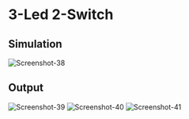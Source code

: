 # 3-Led 2-Switch

## Simulation
<img src="https://i.ibb.co/4KSRCSx/Screenshot-38.png" alt="Screenshot-38" border="0">
  
  ## Output
  
  <img src="https://i.ibb.co/GcLGY7w/Screenshot-39.png" alt="Screenshot-39" border="0">
  <img src="https://i.ibb.co/PzcHMDq/Screenshot-40.png" alt="Screenshot-40" border="0">
  <img src="https://i.ibb.co/42Y0nBV/Screenshot-41.png" alt="Screenshot-41" border="0">
  
